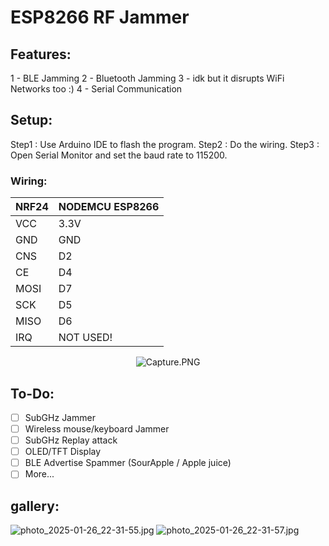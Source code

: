 # ESP8266 RF Jammer
## Features:
1 - BLE Jamming
2 - Bluetooth Jamming
3 - idk but it disrupts WiFi Networks too :)
4 - Serial Communication
## Setup:
Step1 : Use Arduino IDE to flash the program.
Step2 : Do the wiring.
Step3 : Open Serial Monitor and set the baud rate to 115200.
### Wiring:
<center>

| NRF24 | NODEMCU ESP8266 |  
|-------|-----------------|  
| VCC | 3.3V |  
| GND | GND |  
| CNS | D2 |  
| CE | D4 |  
| MOSI | D7 |  
| SCK | D5 |  
| MISO | D6 |  
| IRQ | NOT USED! |

![Capture.PNG](https://github.com/SalarAmirSalari/ESP8266-RF-Jammer/tree/main/Assets/Capture.PNG)
</center>

## To-Do:
- [ ] SubGHz Jammer
- [ ] Wireless mouse/keyboard Jammer
- [ ] SubGHz Replay attack
- [ ] OLED/TFT Display
- [ ] BLE Advertise Spammer (SourApple / Apple juice)
- [ ] More...

## gallery:

![photo_2025-01-26_22-31-55.jpg](:/7fc419b4195d43ee8194e5094d660928)
![photo_2025-01-26_22-31-57.jpg](:/f31170e660c742a3a6f1c2cc104b2380)

